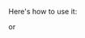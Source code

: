 Here's how to use it:

<link rel="stylesheet" type="text/css" media="all" href="window.css">
<script type="text/javascript" src="window.js"></script>

<div class="window resizable draggable"></div>
or
<div id="replace_id"></div>
<script>createWindow(width, height, left, top, "replace_id");</script>
